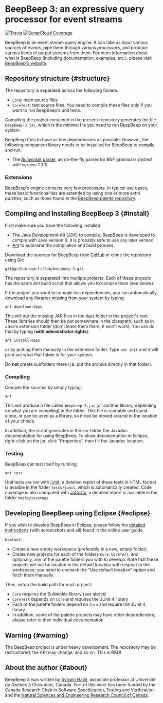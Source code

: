 BeepBeep 3: an expressive query processor for event streams
===========================================================

[![Travis](https://img.shields.io/travis/liflab/beepbeep-3.svg?style=flat-square)]()
[![SonarCloud Coverage](https://sonarcloud.io/api/badges/measure?key=liflab%3Abeepbeep-3&metric=coverage)]()

BeepBeep is an event stream query engine. It can take as input various
sources of *events*, pipe them through various *processors*, and produce
various kinds of output streams from them. For more information about
what is BeepBeep (including documentation, examples, etc.), please visit
[BeepBeep's website](http://liflab.github.io/beepbeep-3).

Repository structure                                           {#structure}
--------------------

The repository is separated across the following folders.

- `Core`: main source files
- `CoreTest`: test source files. You need to compile these files only
  if you want to run BeepBeep's unit tests.

Compiling the project contained in the present repository generates the
file `beepbeep-3.jar`, which is the minimal file you need to run BeepBeep on
your system.

BeepBeep tries to have as few dependencies as possible. However, the
following companion library needs to be installed for BeepBeep to
compile and run:

- The [Bullwinkle parser](https://github.com/sylvainhalle/Bullwinkle),
  an on-the-fly parser for BNF grammars *(tested with version 1.3.1)*

### Extensions

BeepBeep's engine contains very few processors. In typical use cases,
these basic functionalities are extended by using one or more extra
*palettes*, such as those found in the
[BeepBeep palette repository](https://github.com/liflab/beepbeep-3-palettes).

Compiling and Installing BeepBeep 3                              {#install}
-----------------------------------

First make sure you have the following installed:

- The Java Development Kit (JDK) to compile. BeepBeep is developed to comply
  with Java version 6; it is probably safe to use any later version.
- [Ant](http://ant.apache.org) to automate the compilation and build process

Download the sources for BeepBeep from
[GitHub](https://github.com/liflab/beepbeep-3) or clone the
repository using Git:

    git@github.com:liflab/beepbeep-3.git

The repository is separated into multiple *projects*. Each of these
projects has the same Ant build script that allows you to compile them
(see below).

If the project you want to compile has dependencies,
 you can automatically download any libraries missing from your
system by typing:

    ant download-deps

This will put the missing JAR files in the `deps` folder in the project's
root. These libraries should then be put somewhere in the classpath, such as
in Java's extension folder (don't leave them there, it won't work). You can
do that by typing (**with administrator rights**):

    ant install-deps

or by putting them manually in the extension folder. Type `ant init` and it
will print out what that folder is for your system.

Do **not** create subfolders there (i.e. put the archive directly in that
folder).

### Compiling

Compile the sources by simply typing:

    ant

This will produce a file called `beepbeep-3.jar` (or another library,
depending on what you are compiling) in the folder. This file
is runnable and stand-alone, or can be used as a library, so it can be moved
around to the location of your choice.

In addition, the script generates in the `doc` folder the Javadoc
documentation for using BeepBeep. To show documentation in Eclipse,
right-click on the jar, click "Properties", then fill the Javadoc location.

### Testing

BeepBeep can test itself by running:

    ant test

Unit tests are run with [jUnit](http://junit.org); a detailed report of
these tests in HTML format is availble in the folder `tests/junit`, which
is automatically created. Code coverage is also computed with
[JaCoCo](http://www.eclemma.org/jacoco/); a detailed report is available
in the folder `tests/coverage`.

Developing BeepBeep using Eclipse                                {#eclipse}
---------------------------------

If you wish to develop BeepBeep in Eclipse, please follow the
[detailed instructions](https://liflab.github.io/beepbeep-3/guide/building-eclipse.html)
(with screenshots and all) found in the online user guide.

In short:

- Create a new empty workspace (preferably in a new, empty folder).
- Create new projects for each of the folders `Core`,
  `CoreTest`, and optionally, any of the palette folders you with to develop.
  Note that these projects will not be located in the
  default location with respect to the workspace; you need to uncheck
  the "Use default location" option and fetch them manually.
  
Then, setup the build path for each project:

- `Core` requires the Bullwinkle library (see above)
- `CoreTest` depends on `Core` and requires the JUnit 4 library
- Each of the palette folders depend on `Core` and require the JUnit
  4 library
- In addition, some of the palette projects may have other
  dependencies; please refer to their individual documentation

Warning                                                          {#warning}
-------

The BeepBeep project is under heavy development. The repository may be
restructured, the API may change, and so on. This is R&D!

About the author                                                   {#about}
----------------

BeepBeep 3 was written by [Sylvain Hallé](http://leduotang.ca/sylvain),
associate professor at Université du Québec à Chicoutimi, Canada. Part of
this work has been funded by the Canada Research Chair in Software
Specification, Testing and Verification and the
[Natural Sciences and Engineering Research Council
of Canada](http://nserc-crsng.gc.ca).
